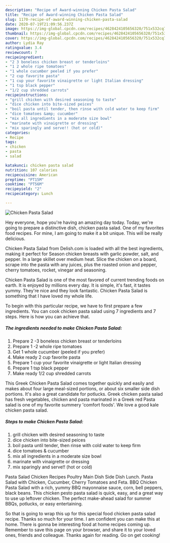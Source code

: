 ```yaml
---
description: "Recipe of Award-winning Chicken Pasta Salad"
title: "Recipe of Award-winning Chicken Pasta Salad"
slug: 1170-recipe-of-award-winning-chicken-pasta-salad
date: 2020-07-19T21:09:56.237Z
image: https://img-global.cpcdn.com/recipes/4628424105656320/751x532cq70/chicken-pasta-salad-recipe-main-photo.jpg
thumbnail: https://img-global.cpcdn.com/recipes/4628424105656320/751x532cq70/chicken-pasta-salad-recipe-main-photo.jpg
cover: https://img-global.cpcdn.com/recipes/4628424105656320/751x532cq70/chicken-pasta-salad-recipe-main-photo.jpg
author: Lydia Ray
ratingvalue: 3.4
reviewcount: 7
recipeingredient:
- "2 3 boneless chicken breast or tenderloins"
- "1 2 whole ripe tomatoes"
- "1 whole cucumber peeled if you prefer"
- "2 cup favorite pasta"
- "1 cup your favorite vinaigrette or light Italian dressing"
- "1 tsp black pepper"
- "1/2 cup shredded carrots"
recipeinstructions:
- "grill chicken with desired seasoning to taste"
- "dice chicken into bite-sized peices"
- "boil pasta until tender, then rinse with cold water to keep firm"
- "dice tomatoes &amp; cucumber"
- "mix all ingredients in a moderate size bowl"
- "marinate with vinaigrette or dressing"
- "mix sparingly and serve!! (hot or cold)"
categories:
- Recipe
tags:
- chicken
- pasta
- salad

katakunci: chicken pasta salad 
nutrition: 107 calories
recipecuisine: American
preptime: "PT15M"
cooktime: "PT56M"
recipeyield: "2"
recipecategory: Lunch

---
```



![Chicken Pasta Salad](https://img-global.cpcdn.com/recipes/4628424105656320/751x532cq70/chicken-pasta-salad-recipe-main-photo.jpg)

Hey everyone, hope you're having an amazing day today. Today, we're going to prepare a distinctive dish, chicken pasta salad. One of my favorites food recipes. For mine, I am going to make it a bit unique. This will be really delicious.

Chicken Pasta Salad from Delish.com is loaded with all the best ingredients, making it perfect for Season chicken breasts with garlic powder, salt, and pepper. In a large skillet over medium heat. Slice the chicken on a board, scrape into the pasta with any juices, plus the roasted onion and pepper, cherry tomatoes, rocket, vinegar and seasoning.

Chicken Pasta Salad is one of the most favored of current trending foods on earth. It is enjoyed by millions every day. It is simple, it's fast, it tastes yummy. They're nice and they look fantastic. Chicken Pasta Salad is something that I have loved my whole life.


To begin with this particular recipe, we have to first prepare a few ingredients. You can cook chicken pasta salad using 7 ingredients and 7 steps. Here is how you can achieve that.

<!--inarticleads1-->

##### The ingredients needed to make Chicken Pasta Salad:

1. Prepare 2 -3 boneless chicken breast or tenderloins
1. Prepare 1 -2 whole ripe tomatoes
1. Get 1 whole cucumber (peeled if you prefer)
1. Make ready 2 cup favorite pasta
1. Prepare 1 cup your favorite vinaigrette or light Italian dressing
1. Prepare 1 tsp black pepper
1. Make ready 1/2 cup shredded carrots


This Greek Chicken Pasta Salad comes together quickly and easily and makes about four large meal-sized portions, or about six smaller side dish portions. It&#39;s also a great candidate for potlucks. Greek chicken pasta salad has fresh vegetables, chicken and pasta marinated in a Greek red Pasta salad is one of my favorite summery &#39;comfort foods&#39;. We love a good kale chicken pasta salad. 

<!--inarticleads2-->

##### Steps to make Chicken Pasta Salad:

1. grill chicken with desired seasoning to taste
1. dice chicken into bite-sized peices
1. boil pasta until tender, then rinse with cold water to keep firm
1. dice tomatoes &amp; cucumber
1. mix all ingredients in a moderate size bowl
1. marinate with vinaigrette or dressing
1. mix sparingly and serve!! (hot or cold)


Pasta Salad Chicken Recipes Poultry Main Dish Side Dish Lunch. Pasta Salad with Chicken, Cucumber, Cherry Tomatoes and Feta. BBQ Chicken Pasta Salad with a rich, yummy BBQ mayonnaise sauce, corn, bell peppers, black beans. This chicken pesto pasta salad is quick, easy, and a great way to use up leftover chicken. The perfect make-ahead salad for summer BBQs, potlucks, or easy entertaining. 

So that is going to wrap this up for this special food chicken pasta salad recipe. Thanks so much for your time. I am confident you can make this at home. There is gonna be interesting food at home recipes coming up. Remember to save this page on your browser, and share it to your loved ones, friends and colleague. Thanks again for reading. Go on get cooking!
